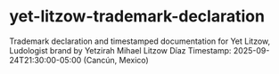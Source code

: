 # yet-litzow-trademark-declaration
Trademark declaration and timestamped documentation for Yet Litzow, Ludologist brand by Yetzirah Mihael Litzow Díaz
Timestamp: 2025-09-24T21:30:00-05:00 (Cancún, Mexico)
